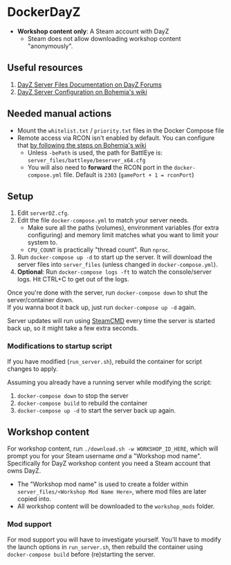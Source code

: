 # DockerDayZ

- **Workshop content only**: A Steam account with DayZ
    - Steam does not allow downloading workshop content "anonymously".

## Useful resources
1. [DayZ Server Files Documentation on DayZ Forums](https://forums.dayz.com/topic/239635-dayz-server-files-documentation/)
2. [DayZ Server Configuration on Bohemia's wiki](https://community.bistudio.com/wiki/DayZ:Server_Configuration)

## Needed manual actions
- Mount the `whitelist.txt` / `priority.txt` files in the Docker Compose file
- Remote access via RCON isn't enabled by default. You can configure that [by following the steps on Bohemia's wiki](https://community.bistudio.com/wiki/DayZ:Server_Configuration#BattlEye_Configuration)
    - Unless `-bePath` is used, the path for BattlEye is: `server_files/battleye/beserver_x64.cfg`
    - You will also need to **forward** the RCON port in the `docker-compose.yml` file. Default is `2303` (`gamePort + 1 = rconPort`)

## Setup
1. Edit `serverDZ.cfg`.
2. Edit the file `docker-compose.yml` to match your server needs.
    - Make sure all the paths (volumes), environment variables (for extra configuring) and memory limit matches what you want to limit your system to.
    - `CPU_COUNT` is practically "thread count". Run `nproc`.
3. Run `docker-compose up -d` to start up the server. It will download the server files into `server_files` (unless changed in `docker-compose.yml`).
4. **Optional**: Run `docker-compose logs -ft` to watch the console/server logs. Hit CTRL+C to get out of the logs.

Once you're done with the server, run `docker-compose down` to shut the server/container down.  
If you wanna boot it back up, just run `docker-compose up -d` again.

Server updates will run using [SteamCMD](https://developer.valvesoftware.com/wiki/SteamCMD) every time the server is started back up, so it might take a few extra seconds.

### Modifications to startup script
If you have modified (`run_server.sh`), rebuild the container for script changes to apply.

Assuming you already have a running server while modifying the script:
1. `docker-compose down` to stop the server
2. `docker-compose build` to rebuild the container
3. `docker-compose up -d` to start the server back up again.

## Workshop content
For workshop content, run `./download.sh -w WORKSHOP_ID_HERE`, which will prompt you for your Steam username _and_ a "Workshop mod name".  
Specifically for DayZ workshop content you need a Steam account that owns DayZ.

- The "Workshop mod name" is used to create a folder within `server_files/<Workshop Mod Name Here>`, where mod files are later copied into.
- All workshop content will be downloaded to the `workshop_mods` folder.

### Mod support
For mod support you will have to investigate yourself. You'll have to modify the launch options in `run_server.sh`, then rebuild the container using `docker-compose build` before (re)starting the server.

